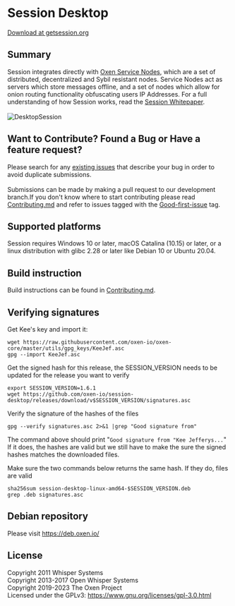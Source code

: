 # Session Desktop

[Download at getsession.org](https://getsession.org/download)

## Summary

Session integrates directly with [Oxen Service Nodes](https://docs.oxen.io/about-the-oxen-blockchain/oxen-service-nodes), which are a set of distributed, decentralized and Sybil resistant nodes. Service Nodes act as servers which store messages offline, and a set of nodes which allow for onion routing functionality obfuscating users IP Addresses. For a full understanding of how Session works, read the [Session Whitepaper](https://getsession.org/whitepaper).
<br/><br/>
![DesktopSession](https://i.imgur.com/ydVhH00.png)

## Want to Contribute? Found a Bug or Have a feature request?

Please search for any [existing issues](https://github.com/oxen-io/session-desktop/issues) that describe your bug in order to avoid duplicate submissions. <br><br>Submissions can be made by making a pull request to our development branch.If you don't know where to start contributing please read [Contributing.md](CONTRIBUTING.md) and refer to issues tagged with the [Good-first-issue](https://github.com/oxen-io/session-desktop/issues?q=is%3Aopen+is%3Aissue+label%3A%22good+first+issue%22) tag.

## Supported platforms

Session requires Windows 10 or later, macOS Catalina (10.15) or later, or a linux distribution with glibc 2.28 or later like Debian 10 or Ubuntu 20.04.

## Build instruction

Build instructions can be found in [Contributing.md](CONTRIBUTING.md).

## Verifying signatures


Get Kee's key and import it:
```
wget https://raw.githubusercontent.com/oxen-io/oxen-core/master/utils/gpg_keys/KeeJef.asc
gpg --import KeeJef.asc
```

Get the signed hash for this release, the SESSION_VERSION needs to be updated for the release you want to verify
```
export SESSION_VERSION=1.6.1
wget https://github.com/oxen-io/session-desktop/releases/download/v$SESSION_VERSION/signatures.asc
```

Verify the signature of the hashes of the files

```
gpg --verify signatures.asc 2>&1 |grep "Good signature from"
```

The command above should print "`Good signature from "Kee Jefferys...`"
If it does, the hashes are valid but we still have to make the sure the signed hashes matches the downloaded files.

Make sure the two commands below returns the same hash.
If they do, files are valid
```
sha256sum session-desktop-linux-amd64-$SESSION_VERSION.deb
grep .deb signatures.asc
```


## Debian repository

Please visit https://deb.oxen.io/<br/>

## License

Copyright 2011 Whisper Systems<br/>
Copyright 2013-2017 Open Whisper Systems<br/>
Copyright 2019-2023 The Oxen Project<br/>
Licensed under the GPLv3: https://www.gnu.org/licenses/gpl-3.0.html<br/>
